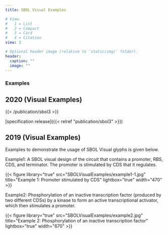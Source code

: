 ```yaml
---
title: SBOL Visual Examples

# View.
#   1 = List
#   2 = Compact
#   3 = Card
#   4 = Citation
view: 3

# Optional header image (relative to `static/img/` folder).
header:
  caption: ""
  image: ""
---
```


### Examples

## 2020 (Visual Examples)

{{< /publication/sbol3 >}}

[specification release]({{< relref "publication/sbol3" >}})

## 2019 (Visual Examples)

Examples to demonstrate the usage of SBOL Visual glyphs is given below.

Example1: A SBOL visual design of the circuit that contains a promoter, RBS, CDS, and terminator. The promoter is stimulated by CDS that it regulates.

{{< figure library="true" src="SBOLVisualExamples/example1-1.jpg" title="Example 1: Promoter stimulated by CDS" lightbox="true" width="470" >}}

Example2: Phosphorylation of an inactive transcription factor (produced by two different CDSs) by a kinase to form an active transcriptional activator, which then stimulates a promoter.

{{< figure library="true" src="SBOLVisualExamples/example2.jpg" title="Example 2: Phosphorylation of an inactive transcription factor" lightbox="true" width="670" >}}
